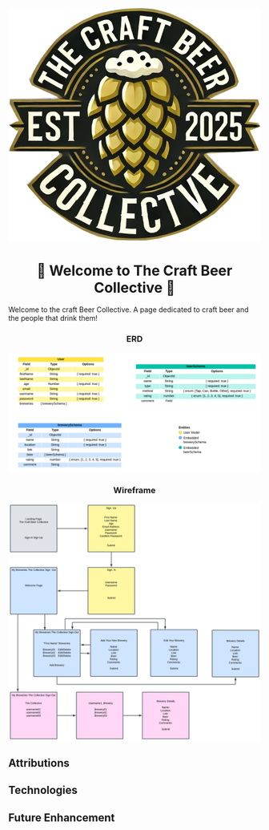 ![Logo](./public/images/cbc-logo-transparent.PNG)
<h1 align="center">🍺 Welcome to The Craft Beer Collective 🍺</h1>

Welcome to the craft Beer Collective. A page dedicated to craft beer and the people that drink them!

<h3 align="center">ERD</h3>

![ERD](./public/images/ERD.png)


<h3 align="center">Wireframe</h3>

![Wireframe](./public/images/Wireframe.png)

## Attributions


## Technologies


## Future Enhancement
